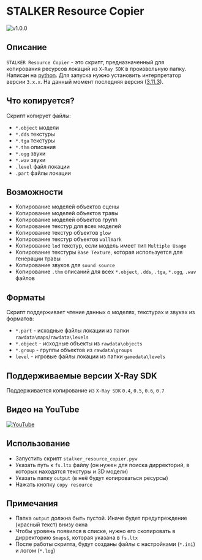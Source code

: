 # STALKER Resource Copier
![v1.0.0](https://github-production-user-asset-6210df.s3.amazonaws.com/7983249/239714268-858df56b-41f1-47eb-b7f0-f8d84320bc61.png)

## Описание
`STALKER Resource Copier` - это скрипт, предназначенный для копирования ресурсов локаций из `X-Ray SDK` в произвольную папку. Написан на [python](http://www.python.org/). Для запуска нужно установить интерпретатор версии `3.x.x`. На данный момент последняя версия ([3.11.3](https://www.python.org/downloads/release/python-3113/)). 

## Что копируется?
Скрипт копирует файлы:
- `*.object` модели
- `*.dds` текстуры
- `*.tga` текстуры
- `*.thm` описания
- `*.ogg` звуки
- `*.wav` звуки
- `.level` файл локации
- `.part` файлы локации

## Возможности
- Копирование моделей объектов сцены
- Копирование моделей объектов травы
- Копирование моделей объектов групп
- Копирование текстур для всех моделей
- Копирование текстур объектов `glow`
- Копирование текстур объектов `wallmark`
- Копирование `lod` текстур, если модель имеет тип `Multiple Usage`
- Копирование текстуры `Base Texture`, которая используется для генерации травы
- Копирование звуков для `sound source`
- Копирование `.thm` описаний для всех `*.object`, `.dds`, `.tga`, `*.ogg`, `.wav` файлов

## Форматы
Скрипт поддерживает чтение данных о моделях, текстурах и звуках из форматов:
- `*.part` - исходные файлы локации из папки `rawdata\maps`/`rawdata\levels`
- `*.object` - исходные объекты из `rawdata\objects`
- `*.group` - группы объектов из `rawdata\groups`
- `level` - игровые файлы локации из папки `gamedata\levels`

## Поддерживаемые версии X-Ray SDK
Поддерживается копирование из `X-Ray SDK` `0.4`, `0.5`, `0.6`, `0.7`

## Видео на YouTube
[![YouTube](http://github.com/PavelBlend/stalker-resource-copier/assets/7983249/b3e1f5b9-730b-4efa-b700-0606179ebe34)](http://youtu.be/zBAwqhdSHCw)

## Использование
- Запустить скрипт `stalker_resource_copier.pyw`
- Указать путь к `fs.ltx` файлу (он нужен для поиска дирректорий, в которых находятся текстуры и 3D модели)
- Указать папку `output` (в неё будут копироваться ресурсы)
- Нажать кнопку `copy resource`

## Примечания
- Папка `output` должна быть пустой. Иначе будет предупреждение (красный текст) внизу окна
- Чтобы уровень появился в списке, нужно его скопировать в дирректорию `$maps$`, которая указана в `fs.ltx`
- После работы скрипта, будут созданы файлы с настройками (`*.ini`) и логом (`*.log`)
